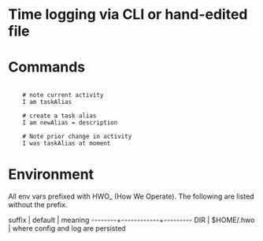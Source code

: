 # Time logging via CLI or hand-edited file

# Commands

```shell

    # note current activity
    I am taskAlias

    # create a task alias
    I am newAlias = description

    # Note prior change in activity
    I was taskAlias at moment

```

# Environment

All env vars prefixed with HWO\_ (How We Operate). The following are listed
without the prefix.

 suffix | default    | meaning
--------+------------+---------
DIR     | $HOME/.hwo | where config and log are persisted

